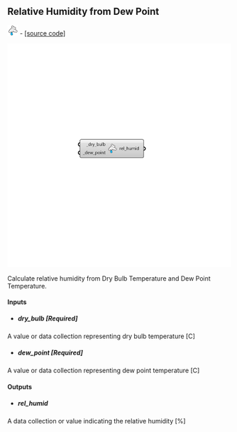 ## Relative Humidity from Dew Point
![](../../images/icons/Relative_Humidity_from_Dew_Point.png) - [[source code]](https://github.com/ladybug-tools/ladybug-grasshopper/blob/master/ladybug_grasshopper/src//LB%20Relative%20Humidity%20from%20Dew%20Point.py)

![](../../images/components/Relative_Humidity_from_Dew_Point.png)

Calculate relative humidity from Dry Bulb Temperature and Dew Point Temperature.
 



#### Inputs
* ##### dry_bulb [Required]
A value or data collection representing dry bulb temperature [C] 
* ##### dew_point [Required]
A value or data collection representing dew point temperature [C] 

#### Outputs
* ##### rel_humid
A data collection or value indicating the relative humidity [%] 